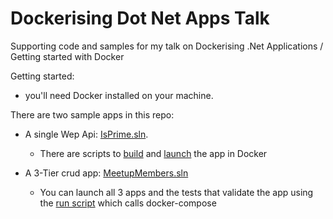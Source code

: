 # Dockerising Dot Net Apps Talk

Supporting code and samples for my talk on Dockerising .Net Applications / Getting started with Docker

Getting started:

* you'll need Docker installed on your machine.

There are two sample apps in this repo:

* A single Wep Api: [IsPrime.sln](./SingleAppDemo). 
    * There are scripts to [build](./SingleAppDemo/build.sh) and [launch](./SingleAppDemo/launch.sh) the app in Docker


* A 3-Tier crud app: [MeetupMembers.sln](./MultiAppDemo) 
    * You can launch all 3 apps and the tests that validate the app using the [run script](./MultiAppDemo/run.sh) which calls docker-compose
    